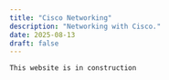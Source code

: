 ```yaml
---
title: "Cisco Networking"
description: "Networking with Cisco."
date: 2025-08-13
draft: false
---
```


``` 
This website is in construction
``` 